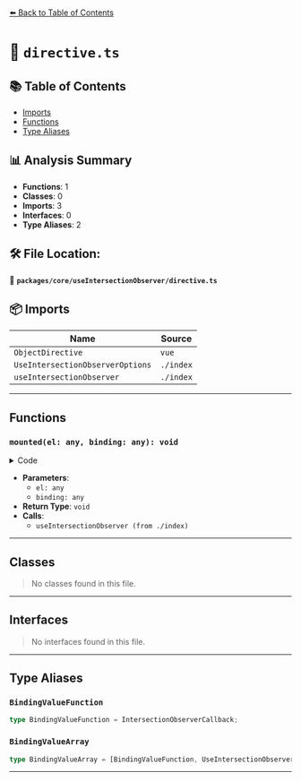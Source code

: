 [⬅️ Back to Table of Contents](../../../index.md)

# 📄 `directive.ts`

## 📚 Table of Contents

- [Imports](#imports)
- [Functions](#functions)
- [Type Aliases](#type-aliases)

## 📊 Analysis Summary

- **Functions**: 1
- **Classes**: 0
- **Imports**: 3
- **Interfaces**: 0
- **Type Aliases**: 2

## 🛠️ File Location:
📂 **`packages/core/useIntersectionObserver/directive.ts`**

## 📦 Imports

| Name | Source |
|------|--------|
| `ObjectDirective` | `vue` |
| `UseIntersectionObserverOptions` | `./index` |
| `useIntersectionObserver` | `./index` |


---

## Functions

### `mounted(el: any, binding: any): void`

<details><summary>Code</summary>

```ts
mounted(el, binding) {
    if (typeof binding.value === 'function')
      useIntersectionObserver(el, binding.value)
    else
      useIntersectionObserver(el, ...binding.value)
  }
```
</details>

- **Parameters**:
  - `el: any`
  - `binding: any`
- **Return Type**: `void`
- **Calls**:
  - `useIntersectionObserver (from ./index)`

---

## Classes

> No classes found in this file.


---

## Interfaces

> No interfaces found in this file.


---

## Type Aliases

### `BindingValueFunction`

```ts
type BindingValueFunction = IntersectionObserverCallback;
```

### `BindingValueArray`

```ts
type BindingValueArray = [BindingValueFunction, UseIntersectionObserverOptions];
```


---